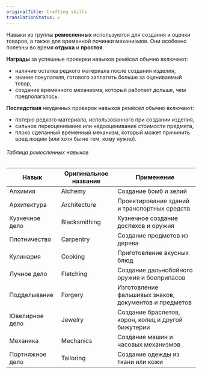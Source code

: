 ```yaml
---
originalTitle: Crafting skills
translationStatus: ✔️
---
```


Навыки из группы **ремесленных** используются для создания и оценки товаров, а также для временной починки механизмов. Они особенно полезны во время **отдыха** и **простоя**.

**Награды** за успешные проверки навыков ремёсел обычно включают:
- наличие остатка редкого материала после создания изделия,
- знание покупателя, готового заплатить больше за оцениваемый товар,
- создание временного механизма, который работает дольше, чем предполагалось.

**Последствия** неудачных проверок навыков ремёсел обычно включают:
- потерю редкого материала, использованного при создании изделия,
- сильное переоценивание или недооценивание стоимости предмета,
- плохо сделанный временный механизм, который может причинить вред людям (или хотя бы не тем, кому нужно).
###### Таблица ремесленных навыков

| Навык           | Оригинальное название | Применение                                            |
| --------------- | --------------------- | ----------------------------------------------------- |
| Алхимия         | Alchemy               | Создание бомб и зелий                                 |
| Архитектура     | Architecture          | Проектирование зданий и транспортных средств          |
| Кузнечное дело  | Blacksmithing         | Кузнечное создание доспехов и оружия                  |
| Плотничество    | Carpentry             | Создание предметов из дерева                          |
| Кулинария       | Cooking               | Приготовление вкусных блюд                            |
| Лучное дело     | Fletching             | Создание дальнобойного оружия и боеприпасов           |
| Подделывание    | Forgery               | Изготовление фальшивых знаков, документов и предметов |
| Ювелирное дело  | Jewelry               | Создание браслетов, корон, колец и другой бижутерии   |
| Механика        | Mechanics             | Создание машин и часовых механизмов                   |
| Портняжное дело | Tailoring             | Создание одежды из ткани или кожи                     |
